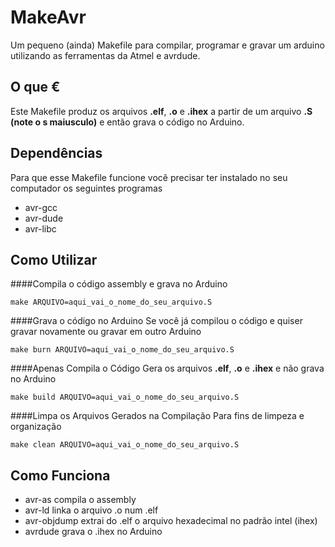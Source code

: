 # MakeAvr
Um pequeno (ainda) Makefile para compilar, programar e gravar um arduino utilizando as ferramentas da Atmel e avrdude.

O que €
-------
Este Makefile produz os arquivos **.elf**, **.o** e **.ihex** a partir de um arquivo **.S** **(note o s maiusculo)** e então grava o código no Arduino.

Dependências
------------
Para que esse Makefile funcione você precisar ter instalado no seu computador os seguintes programas  
 - avr-gcc
 - avr-dude
 - avr-libc

Como Utilizar
-------------
####Compila o código assembly e grava no Arduino
```
make ARQUIVO=aqui_vai_o_nome_do_seu_arquivo.S
```

####Grava o código no Arduino
Se você já compilou o código e quiser gravar novamente ou gravar em outro Arduino  
```
make burn ARQUIVO=aqui_vai_o_nome_do_seu_arquivo.S
```

####Apenas Compila o Código
Gera os arquivos **.elf**, **.o** e **.ihex** e não grava no Arduino  
```
make build ARQUIVO=aqui_vai_o_nome_do_seu_arquivo.S
```

####Limpa os Arquivos Gerados na Compilação
Para fins de limpeza e organização  
```
make clean ARQUIVO=aqui_vai_o_nome_do_seu_arquivo.S
```

Como Funciona
-------------
- avr-as compila o assembly
- avr-ld linka o arquivo .o num .elf
- avr-objdump extrai do .elf o arquivo hexadecimal no padrão intel (ihex)
- avrdude grava o .ihex no Arduino

